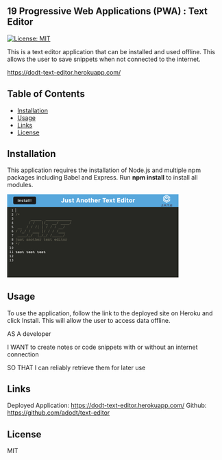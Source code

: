 ## 19 Progressive Web Applications (PWA) : Text Editor

[![License: MIT](https://img.shields.io/badge/License-MIT-yellow.svg)](https://opensource.org/licenses/MIT)

This is a text editor application that can be installed and used offline. This allows the user to save snippets when not connected to the internet. 

https://dodt-text-editor.herokuapp.com/


## Table of Contents

* [Installation](#installation)
* [Usage](#usage)
* [Links](#links)
* [License](#license)

## Installation
This application requires the installation of Node.js and multiple npm packages including Babel and Express. Run **npm install** to install all modules. 

<img src="./client/src/images/JATE.png" width="400px">

## Usage
To use the application, follow the link to the deployed site on Heroku and click Install. This will allow the user to access data offline. 

AS A developer

I WANT to create notes or code snippets with or without an internet connection

SO THAT I can reliably retrieve them for later use

## Links
Deployed Application: https://dodt-text-editor.herokuapp.com/
Github: https://github.com/adodt/text-editor

## License
MIT